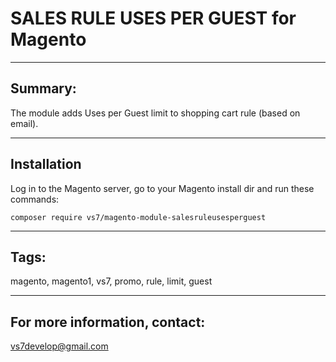 # SALES RULE USES PER GUEST for Magento

***

## Summary:

The module adds Uses per Guest limit to shopping cart rule (based on email).

***

## Installation

Log in to the Magento server, go to your Magento install dir and run these commands:
```
composer require vs7/magento-module-salesruleusesperguest
```
***

## Tags:

magento, magento1, vs7, promo, rule, limit, guest

***
## For more information, contact:
<vs7develop@gmail.com>

